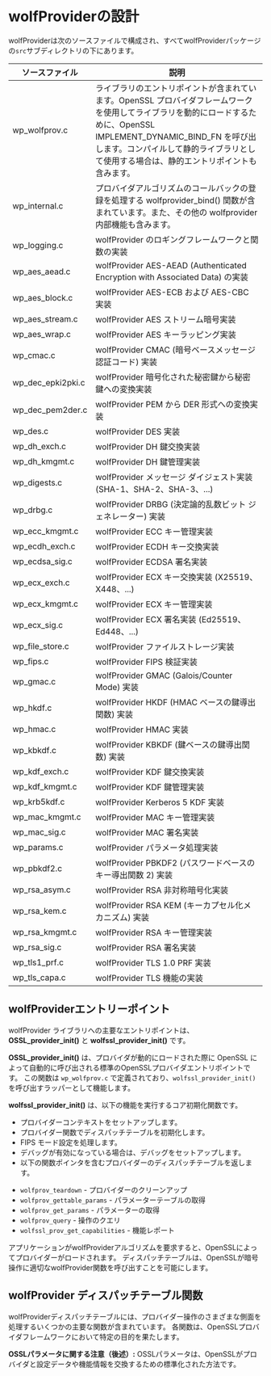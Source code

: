 # wolfProviderの設計

wolfProviderは次のソースファイルで構成され、すべてwolfProviderパッケージの`src`サブディレクトリの下にあります。

| ソースファイル | 説明 |
| ------ | ---------------- |
| wp_wolfprov.c | ライブラリのエントリポイントが含まれています。OpenSSL プロバイダフレームワークを使用してライブラリを動的にロードするために、OpenSSL IMPLEMENT_DYNAMIC_BIND_FN を呼び出します。コンパイルして静的ライブラリとして使用する場合は、静的エントリポイントも含みます。 |
| wp_internal.c | プロバイダアルゴリズムのコールバックの登録を処理する wolfprovider_bind() 関数が含まれています。また、その他の wolfprovider 内部機能も含みます。 |
| wp_logging.c | wolfProvider のロギングフレームワークと関数の実装 |
| wp_aes_aead.c | wolfProvider AES-AEAD (Authenticated Encryption with Associated Data) の実装 |
| wp_aes_block.c | wolfProvider AES-ECB および AES-CBC 実装 |
| wp_aes_stream.c | wolfProvider AES ストリーム暗号実装 |
| wp_aes_wrap.c | wolfProvider AES キーラッピング実装 |
| wp_cmac.c | wolfProvider CMAC (暗号ベースメッセージ認証コード) 実装 |
| wp_dec_epki2pki.c | wolfProvider 暗号化された秘密鍵から秘密鍵への変換実装 |
| wp_dec_pem2der.c | wolfProvider PEM から DER 形式への変換実装 |
| wp_des.c | wolfProvider DES 実装 |
| wp_dh_exch.c | wolfProvider DH 鍵交換実装 |
| wp_dh_kmgmt.c | wolfProvider DH 鍵管理実装 |
| wp_digests.c | wolfProvider メッセージ ダイジェスト実装 (SHA-1、SHA-2、SHA-3、...)|
| wp_drbg.c | wolfProvider DRBG (決定論的乱数ビット ジェネレーター) 実装|
| wp_ecc_kmgmt.c | wolfProvider ECC キー管理実装|
| wp_ecdh_exch.c | wolfProvider ECDH キー交換実装|
| wp_ecdsa_sig.c | wolfProvider ECDSA 署名実装|
| wp_ecx_exch.c | wolfProvider ECX キー交換実装 (X25519、X448、...)|
| wp_ecx_kmgmt.c | wolfProvider ECX キー管理実装|
| wp_ecx_sig.c | wolfProvider ECX 署名実装 (Ed25519、Ed448、...)|
| wp_file_store.c | wolfProvider ファイルストレージ実装|
| wp_fips.c | wolfProvider FIPS 検証実装|
| wp_gmac.c | wolfProvider GMAC (Galois/Counter Mode) 実装|
| wp_hkdf.c | wolfProvider HKDF (HMAC ベースの鍵導出関数) 実装|
| wp_hmac.c | wolfProvider HMAC 実装|
| wp_kbkdf.c | wolfProvider KBKDF (鍵ベースの鍵導出関数) 実装|
| wp_kdf_exch.c | wolfProvider KDF 鍵交換実装|
| wp_kdf_kmgmt.c | wolfProvider KDF 鍵管理実装|
| wp_krb5kdf.c | wolfProvider Kerberos 5 KDF 実装|
| wp_mac_kmgmt.c | wolfProvider MAC キー管理実装|
| wp_mac_sig.c | wolfProvider MAC 署名実装|
| wp_params.c | wolfProvider パラメータ処理実装|
| wp_pbkdf2.c | wolfProvider PBKDF2 (パスワードベースのキー導出関数 2) 実装|
| wp_rsa_asym.c | wolfProvider RSA 非対称暗号化実装|
| wp_rsa_kem.c | wolfProvider RSA KEM (キーカプセル化メカニズム) 実装|
| wp_rsa_kmgmt.c | wolfProvider RSA キー管理実装|
| wp_rsa_sig.c | wolfProvider RSA 署名実装|
| wp_tls1_prf.c | wolfProvider TLS 1.0 PRF 実装|
| wp_tls_capa.c | wolfProvider TLS 機能の実装 |

## wolfProviderエントリーポイント

wolfProvider ライブラリへの主要なエントリポイントは、**OSSL_provider_init()** と **wolfssl_provider_init()** です。

**OSSL_provider_init()** は、プロバイダが動的にロードされた際に OpenSSL によって自動的に呼び出される標準のOpenSSLプロバイダエントリポイントです。
この関数は `wp_wolfprov.c` で定義されており、`wolfssl_provider_init()` を呼び出すラッパーとして機能します。

**wolfssl_provider_init()** は、以下の機能を実行するコア初期化関数です。

- プロバイダーコンテキストをセットアップします。
- プロバイダー関数でディスパッチテーブルを初期化します。
- FIPS モード設定を処理します。
- デバッグが有効になっている場合は、デバッグをセットアップします。
- 以下の関数ポインタを含むプロバイダーのディスパッチテーブルを返します。

* `wolfprov_teardown` - プロバイダーのクリーンアップ
* `wolfprov_gettable_params` - パラメーターテーブルの取得
* `wolfprov_get_params` - パラメーターの取得
* `wolfprov_query` - 操作のクエリ
* `wolfssl_prov_get_capabilities` - 機能レポート

アプリケーションがwolfProviderアルゴリズムを要求すると、OpenSSLによってプロバイダーがロードされます。
ディスパッチテーブルは、OpenSSLが暗号操作に適切なwolfProvider関数を呼び出すことを可能にします。

## wolfProvider ディスパッチテーブル関数

wolfProviderディスパッチテーブルには、プロバイダー操作のさまざまな側面を処理するいくつかの主要な関数が含まれています。
各関数は、OpenSSLプロバイダフレームワークにおいて特定の目的を果たします。

**OSSLパラメータに関する注意（後述）:** OSSLパラメータは、OpenSSLがプロバイダと設定データや機能情報を交換するための標準化された方法です。
